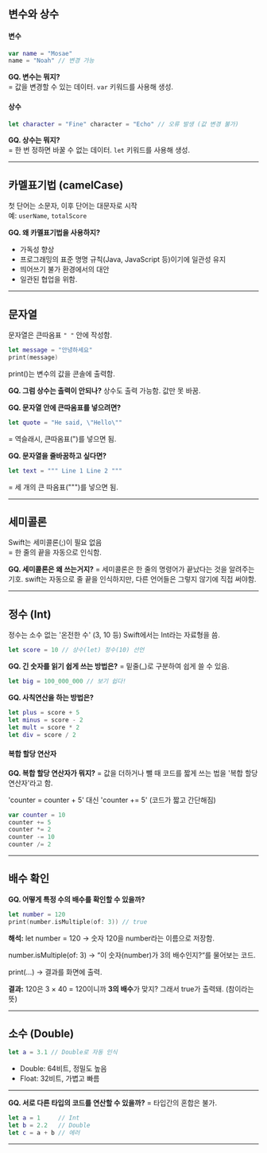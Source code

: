 ## 변수와 상수

#### 변수
~~~swift
var name = "Mosae" 
name = "Noah" // 변경 가능
~~~

**GQ. 변수는 뭐지?**  
= 값을 변경할 수 있는 데이터. 
`var` 키워드를 사용해 생성.

#### 상수

~~~swift
let character = "Fine" character = "Echo" // 오류 발생 (값 변경 불가)
~~~

**GQ. 상수는 뭐지?**  
= 한 번 정하면 바꿀 수 없는 데이터. 
`let` 키워드를 사용해 생성.

---

## 카멜표기법 (camelCase)

첫 단어는 소문자, 이후 단어는 대문자로 시작  
예: `userName`, `totalScore`

**GQ. 왜 카멜표기법을 사용하지?**  
- 가독성 향상
- 프로그래밍의 표준 명명 규칙(Java, JavaScript 등)이기에 일관성 유지
- 띄어쓰기 불가 환경에서의 대안
- 일관된 협업을 위함.

---

## 문자열

문자열은 큰따옴표 `" "` 안에 작성함.

~~~swift
let message = "안녕하세요" 
print(message)
~~~

print()는 변수의 값을 콘솔에 출력함.

**GQ. 그럼 상수는 출력이 안되나?**
상수도 출력 가능함. 값만 못 바꿈.

**GQ. 문자열 안에 큰따옴표를 넣으려면?**
~~~swift
let quote = "He said, \"Hello\""
~~~
= 역슬래시, 큰따옴표(\")를 넣으면 됨.

**GQ. 문자열을 줄바꿈하고 싶다면?**
~~~swift
let text = """ Line 1 Line 2 """
~~~
= 세 개의 큰 따옴표(""")를 넣으면 됨.

---

## 세미콜론

Swift는 세미콜론(;)이 필요 없음  
= 한 줄의 끝을 자동으로 인식함.

**GQ. 세미콜론은 왜 쓰는거지?**
= 세미콜론은 한 줄의 명령어가 끝났다는 것을 알려주는 기호.
swift는 자동으로 줄 끝을 인식하지만, 다른 언어들은 그렇지 않기에 직접 써야함.

---

## 정수 (Int)

정수는 소수 없는 '온전한 수' (3, 10 등)
Swift에서는 Int라는 자료형을 씀.
~~~swift
let score = 10 // 상수(let) 정수(10) 선언
~~~

**GQ. 긴 숫자를 읽기 쉽게 쓰는 방법은?**
= 밑줄(_)로 구분하여 쉽게 쓸 수 있음.
~~~swift
let big = 100_000_000 // 보기 쉽다!
~~~

**GQ. 사칙연산을 하는 방법은?**
~~~swift
let plus = score + 5 
let minus = score - 2 
let mult = score * 2 
let div = score / 2
~~~

#### 복합 할당 연산자
**GQ. 복합 할당 연산자가 뭐지?**
= 값을 더하거나 뺄 때 코드를 짧게 쓰는 법을 '복합 할당 연산자'라고 함.

'counter = counter + 5' 
대신 
'counter += 5' 
(코드가 짧고 간단해짐)

~~~swift
var counter = 10 
counter += 5 
counter *= 2 
counter -= 10 
counter /= 2
~~~

---

## 배수 확인

**GQ. 어떻게 특정 수의 배수를 확인할 수 있을까?**
~~~swift
let number = 120 
print(number.isMultiple(of: 3)) // true
~~~
**해석:**
let number = 120
-> 숫자 120을 number라는 이름으로 저장함.

number.isMultiple(of: 3)
-> “이 숫자(number)가 3의 배수인지?“를 물어보는 코드.

print(...)
-> 결과를 화면에 출력.

**결과:**
120은 3 × 40 = 120이니까 **3의 배수**가 맞지?
그래서 true가 출력돼. (참이라는 뜻)

---

## 소수 (Double)

~~~swift
let a = 3.1 // Double로 자동 인식
~~~
- Double: 64비트, 정밀도 높음
- Float: 32비트, 가볍고 빠름

---

**GQ. 서로 다른 타입의 코드를 연산할 수 있을까?**
= 타입간의 혼합은 불가. 

~~~swift
let a = 1     // Int 
let b = 2.2   // Double 
let c = a + b // 에러
~~~

---

